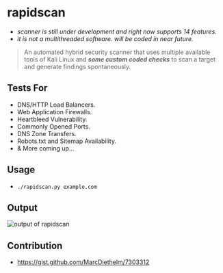 # rapidscan 
- _scanner is still under development and right now supports 14 features._
- _it is not a multithreaded software. will be coded in near future._

> An automated hybrid security scanner that uses multiple available tools of Kali Linux and ***some custom coded checks*** to scan a target and generate findings spontaneously.

## Tests For
- DNS/HTTP Load Balancers.
- Web Application Firewalls.
- Heartbleed Vulnerability.
- Commonly Opened Ports.
- DNS Zone Transfers.
- Robots.txt and Sitemap Availability.
- & More coming up...

## Usage

- `./rapidscan.py example.com`

## Output

![output of rapidscan](https://github.com/skavngr/rapidscan/blob/master/rapidscan.PNG)

## Contribution
- https://gist.github.com/MarcDiethelm/7303312

